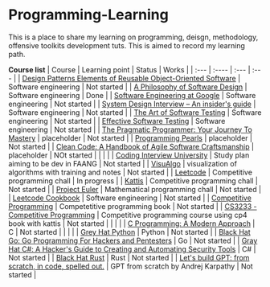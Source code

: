 # Programming-Learning
This is a place to share my learning on programming, deisgn, methodology, offensive toolkits development tuts. This is aimed to record my learning path.

**Course list**
| Course      | Learning point | Status     | Works	|
| :---        | :----          | :---       | :---	|
| [Design Patterns Elements of Reusable Object-Oriented Software](https://www.amazon.com/Design-Patterns-Elements-Reusable-Object-Oriented/dp/0201633612)	| Software engineering	| Not started	|
| [A Philosophy of Software Design](https://www.amazon.com/Philosophy-Software-Design-John-Ousterhout/dp/1732102201)	| Software engineering  | Done   |
| [Software Engineering at Google](https://abseil.io/resources/swe-book)	| Software engineering  | Not started   |
| [System Design Interview – An insider's guide](https://www.amazon.com/System-Design-Interview-insiders-Second/dp/B08CMF2CQF)	| Software engineering  | Not started   |
| [The Art of Software Testing](https://www.amazon.com/Art-Software-Testing-Glenford-Myers/dp/1118031962)	| Software engineering  | Not started   |
| [Effective Software Testing](https://www.manning.com/books/effective-software-testing)	| Software engineering  | Not started   |
| [The Pragmatic Programmer: Your Journey To Mastery](https://www.amazon.com/Pragmatic-Programmer-journey-mastery-Anniversary/dp/0135957052)	|	placeholder	|	Not started	|
| [Programming Pearls](https://www.amazon.com/Programming-Pearls-2nd-Jon-Bentley/dp/0201657880)	|	placeholder	|	Not started	|
| [Clean Code: A Handbook of Agile Software Craftsmanship](https://www.amazon.com/Clean-Code-Handbook-Software-Craftsmanship/dp/0132350882)	|	placeholder	|	NOt started	|
| | |
| [Coding Interview University](https://github.com/jwasham/coding-interview-university)	|	Study plan aiming to be dev in FAANG	|	Not started	|
| [VisuAlgo](https://visualgo.net/en)	|	visualization of algorithms with training and notes	|	Not started	|
| [Leetcode](https://leetcode.com/)	|	Competitive programming chall	|	In progress	|
| [Kattis](https://open.kattis.com/)	|	Competitive programming chall   |       Not started     |
| [Project Euler](https://projecteuler.net/)	|	Mathematical programming chall	|	Not started	|
| [Leetcode Cookbook](https://books.halfrost.com/leetcode/)	| Software engineering	| Not started	|
| [Competitive Programming](https://cpbook.net/details?cp=4)	|	Competetitive programming book	|	Not started	|
| [CS3233 - Competitive Programming](https://www.comp.nus.edu.sg/~stevenha/cs3233.html)	|	Competitive programming course using cp4 book with kattis	|	Not started	|
| | |
| [C Programming: A Modern Approach](https://www.amazon.com/C-Programming-Modern-Approach-2nd/dp/0393979504)	|	C	|	Not started	|
| | |
| [Grey Hat Python](https://www.amazon.com/Gray-Hat-Python-Programming-Engineers/dp/1593271921)	| Python 	| Not started	|
| [Black Hat Go: Go Programming For Hackers and Pentesters](https://www.amazon.com/Black-Hat-Go-Programming-Pentesters/dp/1593278659)      | Go      | Not started   |
| [Gray Hat C#: A Hacker's Guide to Creating and Automating Security Tools](https://www.amazon.com/Gray-Hat-Creating-Automating-Security/dp/1593277598)      | C#      | Not started   |
| [Black Hat Rust](https://kerkour.com/black-hat-rust)      | Rust      | Not started   |
| [Let's build GPT: from scratch, in code, spelled out.](https://www.youtube.com/watch?v=kCc8FmEb1nY)	|	GPT from scratch by Andrej Karpathy	|	Not started	|
